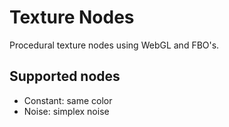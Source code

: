 # Texture Nodes

Procedural texture nodes using WebGL and FBO's.

## Supported nodes

- Constant: same color
- Noise: simplex noise
